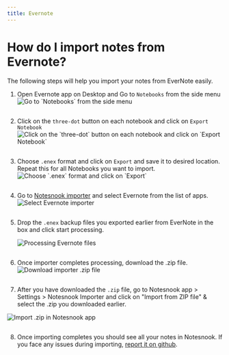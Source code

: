 ```yaml
---
title: Evernote
---
```


# How do I import notes from Evernote?

The following steps will help you import your notes from EverNote easily.

1. Open Evernote app on Desktop and Go to `Notebooks` from the side menu
   <img style="margin-bottom:15px;" src="/static/evernote-importer/1.png" alt="Go to `Notebooks` from the side menu"/>

2. Click on the `three-dot` button on each notebook and click on `Export Notebook`
   <img style="margin-bottom:15px;" src="/static/evernote-importer/2.png" alt="Click on the `three-dot` button on each notebook and click on `Export Notebook`"/>

3. Choose `.enex` format and click on `Export` and save it to desired location. Repeat this for all Notebooks you want to import.
   <img style="margin-bottom:15px;" src="/static/evernote-importer/3.png" alt="Choose `.enex` format and click on `Export`"/>

4. Go to [Notesnook importer](https://importer.notesnook.com) and select Evernote from the list of apps.
   <img style="margin-bottom:15px;" src="/static/evernote-importer/4.png" alt="Select Evernote importer"/>

5. Drop the `.enex` backup files you exported earlier from EverNote in the box and click start processing.

   <img style="margin-bottom:15px;" src="/static/evernote-importer/5.png" alt="Processing Evernote files"/>

6. Once importer completes processing, download the .zip file.
   <img style="margin-bottom:15px;" src="/static/evernote-importer/6.png" alt="Download importer .zip file"/>

7. After you have downloaded the `.zip` file, go to Notesnook app > Settings > Notesnook Importer and click on "Import from ZIP file" & select the .zip you downloaded earlier.
<img style="margin-bottom:15px;" src="/static/import-zip-app.png" alt="Import .zip in Notesnook app"/>

8. Once importing completes you should see all your notes in Notesnook. If you face any issues during importing, [report it on github](https://github.com/streetwriters/notesnook).
